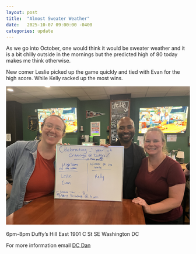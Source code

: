 ```yaml
---
layout: post
title:  "Almost Sweater Weather"
date:   2025-10-07 09:00:00 -0400
categories: update
---
```


As we go into October, one would think it would be sweater weather and it is a bit chilly outside in the mornings but the predicted high of 80 today makes me think otherwise.

New comer Leslie picked up the game quickly and tied with Evan for the high score. While Kelly racked up the most wins.

![Leslie, Evan, Kelly](/images/leslie-evan-kelly.png)

6pm-8pm
Duffy’s Hill East
1901 C St SE
Washington DC

For more information email [DC Dan](dan@dcdan.com)
